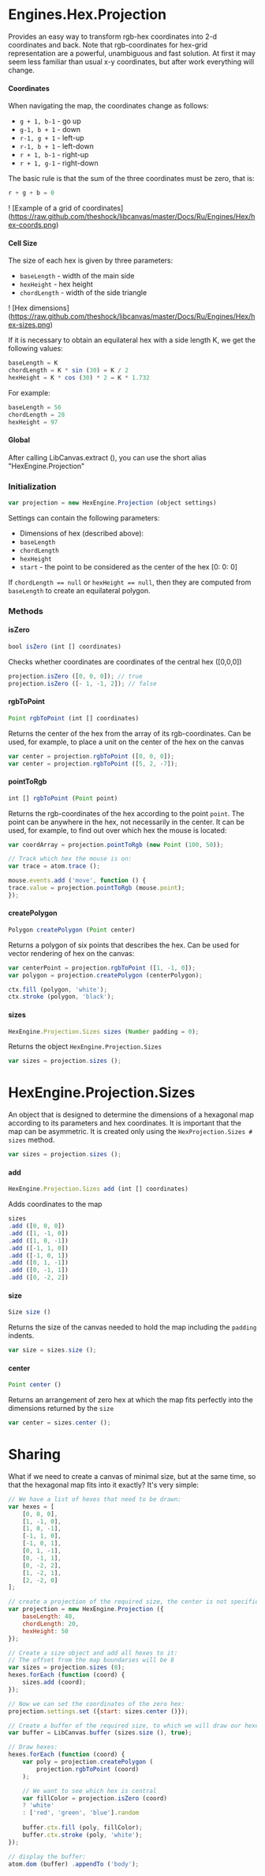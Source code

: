 Engines.Hex.Projection
=====================

Provides an easy way to transform rgb-hex coordinates into 2-d coordinates and back.
Note that rgb-coordinates for hex-grid representation are a powerful, unambiguous and fast solution.
At first it may seem less familiar than usual x-y coordinates, but after work everything will change.

#### Coordinates

When navigating the map, the coordinates change as follows:

* `g + 1, b-1` - go up
* `g-1, b + 1` - down
* `r-1, g + 1` - left-up
* `r-1, b + 1` - left-down
* `r + 1, b-1` - right-up
* `r + 1, g-1` - right-down

The basic rule is that the sum of the three coordinates must be zero, that is:

```js
r + g + b = 0
```

! [Example of a grid of coordinates] (https://raw.github.com/theshock/libcanvas/master/Docs/Ru/Engines/Hex/hex-coords.png)

#### Cell Size

The size of each hex is given by three parameters:

* `baseLength` - width of the main side
* `hexHeight` - hex height
* `chordLength` - width of the side triangle

! [Hex dimensions] (https://raw.github.com/theshock/libcanvas/master/Docs/Ru/Engines/Hex/hex-sizes.png)

If it is necessary to obtain an equilateral hex with a side length K, we get the following values:

```js
baseLength = K
chordLength = K * sin (30) = K / 2
hexHeight = K * cos (30) * 2 = K * 1.732
```

For example:

```js
baseLength = 56
chordLength = 28
hexHeight = 97
```

#### Global

After calling LibCanvas.extract (), you can use the short alias "HexEngine.Projection"

### Initialization

```js
var projection = new HexEngine.Projection (object settings)
```

Settings can contain the following parameters:

* Dimensions of hex (described above):
* `baseLength`
* `chordLength`
* `hexHeight`
* `start` - the point to be considered as the center of the hex [0: 0: 0]

If `chordLength == null` or `hexHeight == null`, then they are computed from `baseLength` to create an equilateral polygon.

### Methods

#### isZero

```js
bool isZero (int [] coordinates)
```

Checks whether coordinates are coordinates of the central hex ([0,0,0])

```js
projection.isZero ([0, 0, 0]); // true
projection.isZero ([- 1, -1, 2]); // false
```

#### rgbToPoint

```js
Point rgbToPoint (int [] coordinates)
```

Returns the center of the hex from the array of its rgb-coordinates. Can be used, for example, to place a unit on the center of the hex on the canvas

```js
var center = projection.rgbToPoint ([0, 0, 0]);
var center = projection.rgbToPoint ([5, 2, -7]);
```


#### pointToRgb

```js
int [] rgbToPoint (Point point)
```

Returns the rgb-coordinates of the hex according to the point `point`. The point can be anywhere in the hex, not necessarily in the center. It can be used, for example, to find out over which hex the mouse is located:

```js
var coordArray = projection.pointToRgb (new Point (100, 50));

// Track which hex the mouse is on:
var trace = atom.trace ();

mouse.events.add ('move', function () {
trace.value = projection.pointToRgb (mouse.point);
});
```

#### createPolygon

```js
Polygon createPolygon (Point center)
```

Returns a polygon of six points that describes the hex. Can be used for vector rendering of hex on the canvas:

```js
var centerPoint = projection.rgbToPoint ([1, -1, 0]);
var polygon = projection.createPolygon (centerPolygon);

ctx.fill (polygon, 'white');
ctx.stroke (polygon, 'black');
```

#### sizes

```js
HexEngine.Projection.Sizes sizes (Number padding = 0);
```

Returns the object `HexEngine.Projection.Sizes`

```js
var sizes = projection.sizes ();
```

HexEngine.Projection.Sizes
===========================

An object that is designed to determine the dimensions of a hexagonal map according to its parameters and hex coordinates. It is important that the map can be asymmetric. It is created only using the `HexProjection.Sizes # sizes` method.

```js
var sizes = projection.sizes ();
```

#### add

```js
HexEngine.Projection.Sizes add (int [] coordinates)
```

Adds coordinates to the map

```js
sizes
.add ([0, 0, 0])
.add ([1, -1, 0])
.add ([1, 0, -1])
.add ([-1, 1, 0])
.add ([-1, 0, 1])
.add ([0, 1, -1])
.add ([0, -1, 1])
.add ([0, -2, 2])
```

#### size

```js
Size size ()
```

Returns the size of the canvas needed to hold the map including the `padding` indents.

```js
var size = sizes.size ();
```

#### center

```js
Point center ()
```

Returns an arrangement of zero hex at which the map fits perfectly into the dimensions returned by the `size`

```js
var center = sizes.center ();
```

Sharing
========================

What if we need to create a canvas of minimal size, but at the same time, so that the hexagonal map fits into it exactly? It's very simple:

```js
// We have a list of hexes that need to be drawn:
var hexes = [
    [0, 0, 0],
    [1, -1, 0],
    [1, 0, -1],
    [-1, 1, 0],
    [-1, 0, 1],
    [0, 1, -1],
    [0, -1, 1],
    [0, -2, 2],
    [1, -2, 1],
    [2, -2, 0]
];

// create a projection of the required size, the center is not specified
var projection = new HexEngine.Projection ({
    baseLength: 40,
    chordLength: 20,
    hexHeight: 50
});

// Create a size object and add all hexes to it:
// The offset from the map boundaries will be 8
var sizes = projection.sizes (8);
hexes.forEach (function (coord) {
    sizes.add (coord);
});

// Now we can set the coordinates of the zero hex:
projection.settings.set ({start: sizes.center ()});

// Create a buffer of the required size, to which we will draw our hexes:
var buffer = LibCanvas.buffer (sizes.size (), true);

// Draw hexes:
hexes.forEach (function (coord) {
    var poly = projection.createPolygon (
        projection.rgbToPoint (coord)
    );

    // We want to see which hex is central
    var fillColor = projection.isZero (coord)
    ? 'white'
    : ['red', 'green', 'blue'].​​random
    
    buffer.ctx.fill (poly, fillColor);
    buffer.ctx.stroke (poly, 'white');
});

// display the buffer:
atom.dom (buffer) .appendTo ('body');
```